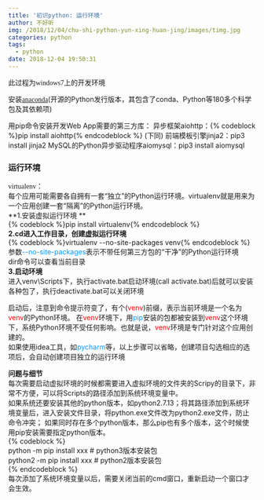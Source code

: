 ```yaml
---
title: '初识python: 运行环境'
author: 不好听
img: /2018/12/04/chu-shi-python-yun-xing-huan-jing/images/timg.jpg
categories: python
tags:
  - python
date: 2018-12-04 19:50:31
---
```


此过程为<font face="微软雅黑">windows7</font>上的开发环境  

安装<font color=#0099ff face="微软雅黑">[anaconda](https://www.anaconda.com/)</font>(开源的Python发行版本，其包含了conda、Python等180多个科学包及其依赖项)

用pip命令安装开发Web App需要的第三方库：
异步框架aiohttp：{% codeblock %}pip install aiohttp{% endcodeblock %} (下同)
前端模板引擎jinja2：pip3 install jinja2
MySQL的Python异步驱动程序aiomysql：pip3 install aiomysql

### 运行环境 
<font face="微软雅黑">virtualenv</font>：  
每个应用可能需要各自拥有一套“独立”的Python运行环境。virtualenv就是用来为一个应用创建一套“隔离”的Python运行环境。  
**1.安装虚拟运行环境  **  
{% codeblock %}pip install virtualenv{% endcodeblock %}  
**2.cd进入工作目录，创建虚拟运行环境**  
{% codeblock %}virtualenv --no-site-packages venv{% endcodeblock %}  
 参数<font color=#0099ff>--no-site-packages</font>表示不带任何第三方包的“干净”的Python运行环境  
 dir命令可以查看当前目录  
**3.启动环境**  
进入venv\Scripts下，执行activate.bat启动环境(call activate.bat)后就可以安装各种包了，执行deactivate.bat可以关闭环境

启动后，注意到命令提示符变了，有个(<font color=red>venv</font>)前缀，表示当前环境是一个名为<font color=red>venv</font>的Python环境。
在<font color=red>venv</font>环境下，用<font color=#0099ff>pip</font>安装的包都被安装到<font color=red>venv</font>这个环境下，系统Python环境不受任何影响。也就是说，<font color=red>venv</font>环境是专门针对这个应用创建的。  
如果使用idea工具，如<font color=#0099ff>pycharm</font>等，以上步骤可以省略，创建项目勾选相应的选项后，会自动创建项目独立的运行环境

**问题与细节**  
每次需要启动虚拟环境的时候都需要进入虚拟环境的文件夹的Scripy的目录下，非常不方便，可以将Scripts的路径添加到系统环境变量中。  
如果系统还要安装其他的python版本，如python2.7.13；将其路径添加到系统环境变量后，进入安装文件目录，将python.exe文件改为python2.exe文件，防止命令冲突；
如果同时存在多个python版本，那么pip也有多个版本，这个时候使用pip安装需要指定python版本。  
{% codeblock %}  
python -m pip install xxx   # python3版本安装包  
python2 -m pip install xxx  # python2版本安装包  
{% endcodeblock %}  
每次添加了系统环境变量以后，需要关闭当前的cmd窗口，重新启动一个窗口才会生效。